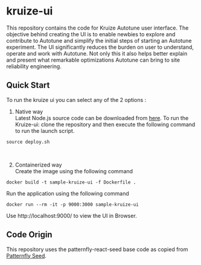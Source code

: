 # kruize-ui
This repository contains the code for Kruize Autotune user interface. The objective behind creating the UI is to enable newbies to explore and contribute to Autotune and simplify the initial steps of starting an Autotune experiment. The UI significantly reduces the burden on user to understand, operate and work with Autotune. Not only this it also helps better explain and present what remarkable optimizations Autotune can bring to site reliability engineering.

## Quick Start
To run the kruize ui you can select any of the 2 options :

1. Native way<br />
Latest Node.js source code can be downloaded from [here](https://nodejs.org/en/download/).
To run the Kruize-ui: clone the repository and then execute the following command to run the launch script.<br />
```
source deploy.sh
```
<br />

2. Containerized way<br />
Create the image using the following command<br />

```
docker build -t sample-kruize-ui -f Dockerfile .
```
Run the application using the following command

```
docker run --rm -it -p 9000:3000 sample-kruize-ui
```
Use http://localhost:9000/ to view the UI in Browser.

## Code Origin
This repository uses the patternfly-react-seed base code as copied from [Patternfly Seed](https://github.com/patternfly/patternfly-react-seed).
